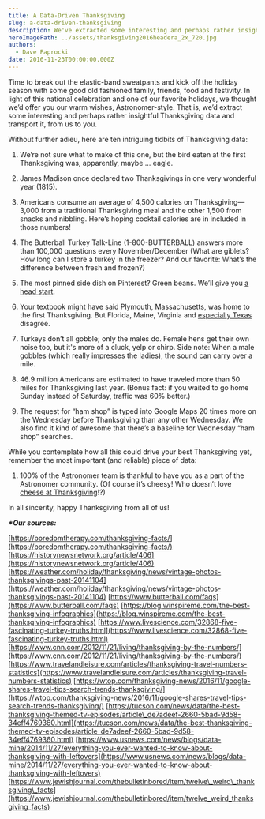 ```yaml
---
title: A Data-Driven Thanksgiving
slug: a-data-driven-thanksgiving
description: We've extracted some interesting and perhaps rather insightful Thanksgiving data to transport from us to you.
heroImagePath: ../assets/thanksgiving2016headera_2x_720.jpg
authors:
  - Dave Paprocki
date: 2016-11-23T00:00:00.000Z
---
```


Time to break out the elastic-band sweatpants and kick off the holiday season with some good old fashioned family, friends, food and festivity. In light of this national celebration and one of our favorite holidays, we thought we’d offer you our warm wishes, Astronomer-style. That is, we’d extract some interesting and perhaps rather insightful Thanksgiving data and transport it, from us to you.

Without further adieu, here are ten intriguing tidbits&nbsp;of Thanksgiving data:

1. We’re not sure what to make of this one, but the bird eaten at the first Thanksgiving was, apparently, maybe … eagle.

1. James Madison once declared two Thanksgivings in one very wonderful year (1815).

1. Americans consume an average of 4,500 calories on Thanksgiving—3,000 from a traditional Thanksgiving meal and the other 1,500 from snacks and nibbling. Here’s hoping cocktail calories are in included in those numbers!

1. The Butterball Turkey Talk-Line&nbsp;(1-800-BUTTERBALL) answers more than 100,000 questions every November/December (What are giblets? How long can I store a turkey in the freezer? And our favorite: What’s the difference between fresh and frozen?)

1. The most pinned side dish on Pinterest? Green beans. We’ll give you [a head start](https://www.pinterest.com/search/pins/?q=greenbeans&rs=typed&term_meta%5B%5D=green%7Ctyped&term_meta%5B%5D=beans%7Ctyped).

1. Your textbook might have said Plymouth, Massachusetts, was home to the first Thanksgiving. But Florida, Maine, Virginia and [especially Texas](https://texasalmanac.com/topics/history/timeline/first-thanksgiving) disagree.

1. Turkeys don’t all gobble; only the males do. Female hens get their own noise too, but it's more of a cluck, yelp or chirp. Side note: When a male gobbles (which really impresses the ladies), the sound&nbsp;can carry over a mile.

1. 46.9 million Americans are estimated to have traveled more than 50 miles for Thanksgiving last year. (Bonus fact: if you waited to go home Sunday instead of Saturday, traffic was 60% better.)

1. The request for “ham shop” is typed into Google Maps 20 times more on the Wednesday before Thanksgiving than any other Wednesday. We also find it kind of awesome that there’s a baseline for Wednesday “ham shop” searches.

While you contemplate how all this could drive your best Thanksgiving yet, remember the most important (and reliable) piece of data:

1. 100% of the Astronomer team is thankful to have you as a part of the Astronomer community. (Of course it’s cheesy! Who doesn’t love [cheese at Thanksgiving](https://www.bustle.com/articles/49177-11-cheesy-recipes-to-make-sure-this-is-the-best-thanksgiving-youve-ever-had)!?)

In all sincerity, happy Thanksgiving from all of us!

**_\*Our sources:_**

[https://boredomtherapy.com/thanksgiving-facts/](https://boredomtherapy.com/thanksgiving-facts/) [https://historynewsnetwork.org/article/406](https://historynewsnetwork.org/article/406) [https://weather.com/holiday/thanksgiving/news/vintage-photos-thanksgivings-past-20141104](https://weather.com/holiday/thanksgiving/news/vintage-photos-thanksgivings-past-20141104) [https://www.butterball.com/faqs](https://www.butterball.com/faqs) [https://blog.winspireme.com/the-best-thanksgiving-infographics](https://blog.winspireme.com/the-best-thanksgiving-infographics) [https://www.livescience.com/32868-five-fascinating-turkey-truths.html](https://www.livescience.com/32868-five-fascinating-turkey-truths.html) [https://www.cnn.com/2012/11/21/living/thanksgiving-by-the-numbers/](https://www.cnn.com/2012/11/21/living/thanksgiving-by-the-numbers/) [https://www.travelandleisure.com/articles/thanksgiving-travel-numbers-statistics](https://www.travelandleisure.com/articles/thanksgiving-travel-numbers-statistics) [https://wtop.com/thanksgiving-news/2016/11/google-shares-travel-tips-search-trends-thanksgiving/](https://wtop.com/thanksgiving-news/2016/11/google-shares-travel-tips-search-trends-thanksgiving/) [https://tucson.com/news/data/the-best-thanksgiving-themed-tv-episodes/article\_de7adeef-2660-5bad-9d58-34eff4769360.html](https://tucson.com/news/data/the-best-thanksgiving-themed-tv-episodes/article_de7adeef-2660-5bad-9d58-34eff4769360.html) [https://www.usnews.com/news/blogs/data-mine/2014/11/27/everything-you-ever-wanted-to-know-about-thanksgiving-with-leftovers](https://www.usnews.com/news/blogs/data-mine/2014/11/27/everything-you-ever-wanted-to-know-about-thanksgiving-with-leftovers) [https://www.jewishjournal.com/thebulletinbored/item/twelve\_weird\_thanksgiving\_facts](https://www.jewishjournal.com/thebulletinbored/item/twelve_weird_thanksgiving_facts)&nbsp;

